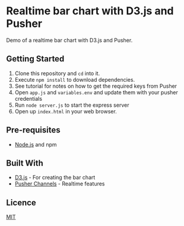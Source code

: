 # Realtime bar chart with D3.js and Pusher

Demo of a realtime bar chart with D3.js and Pusher.

## Getting Started

1. Clone this repository and `cd` into it.
2. Execute `npm install` to download dependencies.
3. See tutorial for notes on how to get the required keys from Pusher
4. Open `app.js` and `variables.env` and update them with your pusher credentials
5. Run `node server.js` to start the express server
6. Open up `index.html` in your web browser.

## Pre-requisites

- [Node.js](https://nodejs.org/en) and npm

## Built With

- [D3.js](https://d3js.org) - For creating the bar chart
- [Pusher Channels](https://pusher.com/docs) - Realtime features

## Licence

[MIT](https://opensource.org/licenses/MIT)

